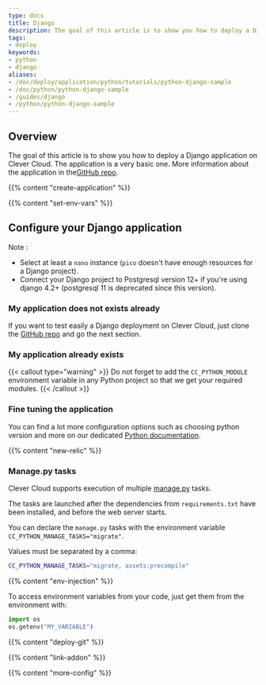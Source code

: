 ```yaml
---
type: docs
title: Django
description: The goal of this article is to show you how to deploy a Django application on Clever Cloud
tags:
- deploy
keywords:
- python
- django
aliases:
- /doc/deploy/application/python/tutorials/python-django-sample
- /doc/python/python-django-sample
- /guides/django
- /python/python-django-sample
---
```


## Overview

The goal of this article is to show you how to deploy a Django application on Clever Cloud.
The application is a very basic one. More information about the application in the[GitHub repo](https://github.com/CleverCloud/django-example).

{{% content "create-application" %}}

{{% content "set-env-vars" %}}

## Configure your Django application

Note :

- Select at least a `nano` instance (`pico` doesn't have enough resources for a Django project).
- Connect your Django project to Postgresql version 12+ if you're using django 4.2+ (postgresql 11 is deprecated since this version).

### My application does not exists already

If you want to test easily a Django deployment on Clever Cloud, just clone the [GitHub repo](https://github.com/CleverCloud/django-example) and go the next section.

### My application already exists

{{< callout type="warning" >}}
  Do not forget to add the `CC_PYTHON_MODULE` environment variable in any Python project so that we get your required modules.
{{< /callout >}}

### Fine tuning the application

You can find a lot more configuration options such as choosing python version and more on our dedicated [Python documentation](/developers/doc/applications/python).

 {{% content "new-relic" %}}

### Manage.py tasks

Clever Cloud supports execution of multiple [manage.py](https://docs.djangoproject.com/fr/3.2/ref/django-admin/) tasks.

The tasks are launched after the dependencies from `requirements.txt` have been installed, and before the web server starts.

You can declare the `manage.py` tasks with the environment variable `CC_PYTHON_MANAGE_TASKS="migrate"`.

Values must be separated by a comma:

```bash
CC_PYTHON_MANAGE_TASKS="migrate, assets:precompile"
```

 {{% content "env-injection" %}}

To access environment variables from your code, just get them from the environment with:

```python
import os
os.getenv("MY_VARIABLE")
```

 {{% content "deploy-git" %}}

 {{% content "link-addon" %}}

{{% content "more-config" %}}
